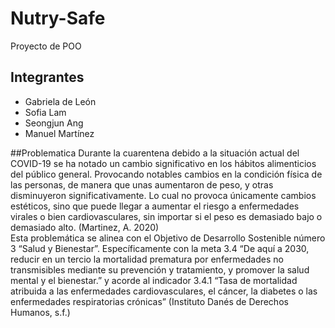 # Nutry-Safe
Proyecto de POO

## Integrantes
+ Gabriela de León
+ Sofia Lam
+ Seongjun Ang
+ Manuel Martínez

##Problematica
Durante la cuarentena debido a la situación actual del COVID-19 se ha notado un cambio significativo en los hábitos alimenticios del público general. Provocando notables cambios en la condición física de las personas, de manera que unas aumentaron de peso, y otras disminuyeron significativamente. Lo cual no provoca únicamente cambios estéticos, sino que puede llegar a aumentar el riesgo a enfermedades virales o bien cardiovasculares, sin importar si el peso es demasiado bajo o demasiado alto. (Martinez, A. 2020) <br>
Esta problemática se alinea con el Objetivo de Desarrollo Sostenible número 3 “Salud y Bienestar”. Específicamente con la meta 3.4 “De aquí a 2030, reducir en un tercio la mortalidad prematura por enfermedades no transmisibles mediante su prevención y tratamiento, y promover la salud mental y el bienestar.” y acorde al indicador 3.4.1 “Tasa de mortalidad atribuida a las enfermedades cardiovasculares, el cáncer, la diabetes o las enfermedades respiratorias crónicas” (Instituto Danés de Derechos Humanos, s.f.)

